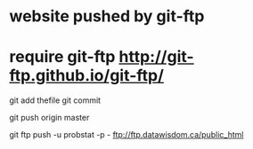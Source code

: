 # website pushed by git-ftp 
# require git-ftp http://git-ftp.github.io/git-ftp/

git add thefile
git commit

git push origin master


git ftp push -u probstat -p - ftp://ftp.datawisdom.ca/public_html
